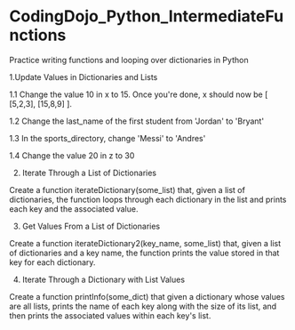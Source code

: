 # CodingDojo_Python_IntermediateFunctions
Practice writing functions and looping over dictionaries in Python

1.Update Values in Dictionaries and Lists

  1.1 Change the value 10 in x to 15. Once you're done, x should now be [ [5,2,3], [15,8,9] ].
  
  1.2 Change the last_name of the first student from 'Jordan' to 'Bryant'
  
  1.3 In the sports_directory, change 'Messi' to 'Andres'
  
  1.4 Change the value 20 in z to 30

2. Iterate Through a List of Dictionaries

  Create a function iterateDictionary(some_list) that, given a list of dictionaries, the function loops through each dictionary in the list and prints each key and the associated value.
 
3.  Get Values From a List of Dictionaries

  Create a function iterateDictionary2(key_name, some_list) that, given a list of dictionaries and a key name, the function prints the value stored in that key for each dictionary.

4. Iterate Through a Dictionary with List Values

  Create a function printInfo(some_dict) that given a dictionary whose values are all lists, prints the name of each key along with the size of its list, and then prints the associated values within each key's list.
